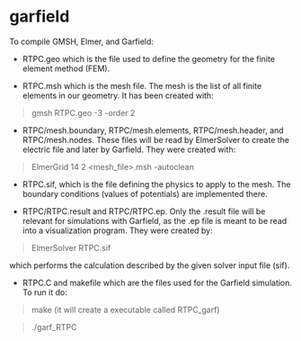# garfield

To compile GMSH, Elmer, and Garfield:

- RTPC.geo which is the file used to define the geometry for the finite 
element method (FEM). 

- RTPC.msh which is the mesh file. The mesh is the list of all finite 
elements in our geometry. It has been created with:

> gmsh RTPC.geo -3 -order 2

- RTPC/mesh.boundary, RTPC/mesh.elements, RTPC/mesh.header, and 
RTPC/mesh.nodes. These files will be read by ElmerSolver to create the 
electric file and later by Garfield. They were created with:

> ElmerGrid 14 2 <mesh_file>.msh -autoclean

- RTPC.sif, which is the file defining the physics to apply to the 
mesh. The boundary conditions (values of potentials) are implemented 
there.

- RTPC/RTPC.result and RTPC/RTPC.ep. Only the .result file will be 
relevant for simulations with Garfield, as the .ep file is meant to be 
read into a visualization program. They were created by:

> ElmerSolver RTPC.sif

which performs the calculation described by the given solver input file 
(sif).

- RTPC.C and makefile which are the files used for the Garfield 
simulation. To run it do:

> make (it will create a executable called RTPC_garf)

> ./garf_RTPC
